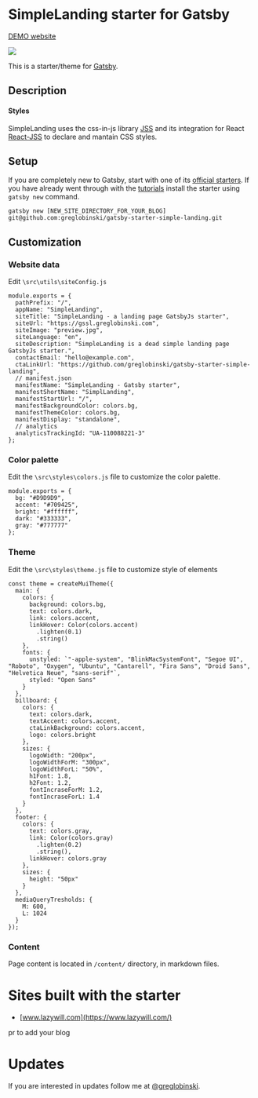 # SimpleLanding starter for Gatsby

[DEMO website](https://gssl.greglobinski.com/)

![](static/screens/demo.jpg)

This is a starter/theme for [Gatsby](https://github.com/gatsbyjs/gatsby).

## Description

#### Styles

SimpleLanding uses the css-in-js library [JSS](https://github.com/cssinjs/jss) and its integration
for React [React-JSS](https://github.com/cssinjs/react-jss) to declare and mantain CSS styles.

## Setup

If you are completely new to Gatsby, start with one of its
[official starters](https://www.gatsbyjs.org/docs/gatsby-starters/). If you
have already went through with the
[tutorials](https://www.gatsbyjs.org/tutorial/) install the starter using
`gatsby new` command.

```
gatsby new [NEW_SITE_DIRECTORY_FOR_YOUR_BLOG] git@github.com:greglobinski/gatsby-starter-simple-landing.git
```

## Customization

### Website data

Edit `\src\utils\siteConfig.js`

```
module.exports = {
  pathPrefix: "/",
  appName: "SimpleLanding",
  siteTitle: "SimpleLanding - a landing page GatsbyJs starter",
  siteUrl: "https://gssl.greglobinski.com",
  siteImage: "preview.jpg",
  siteLanguage: "en",
  siteDescription: "SimpleLanding is a dead simple landing page GatsbyJs starter.",
  contactEmail: "hello@example.com",
  ctaLinkUrl: "https://github.com/greglobinski/gatsby-starter-simple-landing",
  // manifest.json
  manifestName: "SimpleLanding - Gatsby starter",
  manifestShortName: "SimplLanding",
  manifestStartUrl: "/",
  manifestBackgroundColor: colors.bg,
  manifestThemeColor: colors.bg,
  manifestDisplay: "standalone",
  // analytics
  analyticsTrackingId: "UA-110088221-3"
};
```

### Color palette

Edit the `\src\styles\colors.js` file to customize the color palette.

```
module.exports = {
  bg: "#D9D9D9",
  accent: "#709425",
  bright: "#ffffff",
  dark: "#333333",
  gray: "#777777"
};
```

### Theme

Edit the `\src\styles\theme.js` file to customize style of elements

```
const theme = createMuiTheme({
  main: {
    colors: {
      background: colors.bg,
      text: colors.dark,
      link: colors.accent,
      linkHover: Color(colors.accent)
        .lighten(0.1)
        .string()
    },
    fonts: {
      unstyled: `"-apple-system", "BlinkMacSystemFont", "Segoe UI", "Roboto", "Oxygen", "Ubuntu", "Cantarell", "Fira Sans", "Droid Sans", "Helvetica Neue", "sans-serif"`,
      styled: "Open Sans"
    }
  },
  billboard: {
    colors: {
      text: colors.dark,
      textAccent: colors.accent,
      ctaLinkBackground: colors.accent,
      logo: colors.bright
    },
    sizes: {
      logoWidth: "200px",
      logoWidthForM: "300px",
      logoWidthForL: "50%",
      h1Font: 1.8,
      h2Font: 1.2,
      fontIncraseForM: 1.2,
      fontIncraseForL: 1.4
    }
  },
  footer: {
    colors: {
      text: colors.gray,
      link: Color(colors.gray)
        .lighten(0.2)
        .string(),
      linkHover: colors.gray
    },
    sizes: {
      height: "50px"
    }
  },
  mediaQueryTresholds: {
    M: 600,
    L: 1024
  }
});
```

### Content

Page content is located in `/content/` directory, in markdown files.

# Sites built with the starter

* [www.lazywill.com](https://www.lazywill.com/)

pr to add your blog

# Updates

If you are interested in updates follow me at
[@greglobinski](https://twitter.com/greglobinski).
